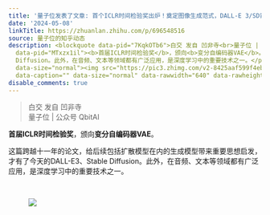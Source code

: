 ```yaml
---
title: '量子位发表了文章: 首个ICLR时间检验奖出炉！奠定图像生成范式，DALL-E 3/SD背后都靠它'
date: '2024-05-08'
linkTitle: https://zhuanlan.zhihu.com/p/696548516
source: 量子位的知乎动态
description: <blockquote data-pid="7KqkOTb6">白交 发自 凹非寺<br>量子位 | 公众号 QbitAI</blockquote><p
  data-pid="MTxzx1il"><b>首届ICLR时间检验奖</b>，颁向<b>变分自编码器VAE</b>。</p><p data-pid="cUEoplx9">这篇跨越十一年的论文，给后续包括扩散模型在内的生成模型带来重要思想启发，才有了今天的DALL-E3、Stable
  Diffusion。此外，在音频、文本等领域都有广泛应用，是深度学习中的重要技术之一。</p><p class="ztext-empty-paragraph"><br></p><figure
  data-size="normal"><img src="https://pic3.zhimg.com/v2-8425aaf599f4ebe230a75d142b105e22_1440w.jpg"
  data-caption="" data-size="normal" data-rawwidth="640" data-rawheight="549" ...
disable_comments: true
---
```

<blockquote data-pid="7KqkOTb6">白交 发自 凹非寺<br>量子位 | 公众号 QbitAI</blockquote><p data-pid="MTxzx1il"><b>首届ICLR时间检验奖</b>，颁向<b>变分自编码器VAE</b>。</p><p data-pid="cUEoplx9">这篇跨越十一年的论文，给后续包括扩散模型在内的生成模型带来重要思想启发，才有了今天的DALL-E3、Stable Diffusion。此外，在音频、文本等领域都有广泛应用，是深度学习中的重要技术之一。</p><p class="ztext-empty-paragraph"><br></p><figure data-size="normal"><img src="https://pic3.zhimg.com/v2-8425aaf599f4ebe230a75d142b105e22_1440w.jpg" data-caption="" data-size="normal" data-rawwidth="640" data-rawheight="549" ...